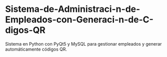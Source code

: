 # Sistema-de-Administraci-n-de-Empleados-con-Generaci-n-de-C-digos-QR
Sistema en Python con PyQt5 y MySQL para gestionar empleados y generar automáticamente códigos QR.
